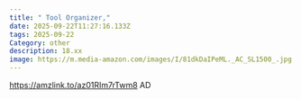 ```yaml
---
title: " Tool Organizer,"
date: 2025-09-22T11:27:16.133Z
tags: 2025-09-22
Category: other
description: 18.xx
image: https://m.media-amazon.com/images/I/81dkDaIPeML._AC_SL1500_.jpg
---
```

https://amzlink.to/az01RIm7rTwm8
AD